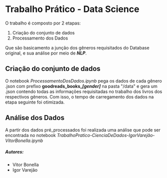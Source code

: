 # Trabalho Prático - Data Science
O trabalho é composto por 2 etapas:
1. Criação do conjunto de dados
2. Processamento dos Dados

Que são basicamento a junção dos gêneros requisitados do Database original, e sua análise por meio de 
***NLP***.

## Criação do conjunto de dados
O notebook *ProcessamentoDosDados.ipynb* pega os dados de cada gênero .json com prefixo **goodreads_books_*[gender]***
na pasta "/data" e gera um .json contendo todas as informações requisitadas no trabalho dos livros dos respectivos
gêneros. Com isso, o tempo de carregamento dos dados na etapa seguinte foi otimizada.


## Análise dos Dados
A partir dos dados pré_processados foi realizada uma análise que pode ser encontrada no notebook 
*TrabalhoPratico-CienciaDeDados-IgorVarejão-VitorBonella.ipynb*


##### Autores: 
+ Vitor Bonella 
+ Igor Varejão